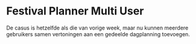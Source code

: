 # Festival Planner Multi User

De casus is hetzelfde als die van vorige week, maar nu kunnen meerdere gebruikers samen vertoningen aan een gedeelde dagplanning toevoegen.

